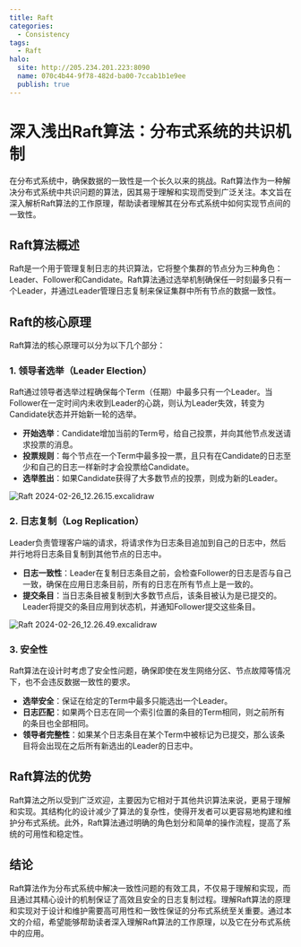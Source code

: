 ```yaml
---
title: Raft
categories:
  - Consistency
tags:
  - Raft
halo:
  site: http://205.234.201.223:8090
  name: 070c4b44-9f78-482d-ba00-7ccab1b1e9ee
  publish: true
---
```


# 深入浅出Raft算法：分布式系统的共识机制
在分布式系统中，确保数据的一致性是一个长久以来的挑战。Raft算法作为一种解决分布式系统中共识问题的算法，因其易于理解和实现而受到广泛关注。本文旨在深入解析Raft算法的工作原理，帮助读者理解其在分布式系统中如何实现节点间的一致性。

## Raft算法概述

Raft是一个用于管理复制日志的共识算法，它将整个集群的节点分为三种角色：Leader、Follower和Candidate。Raft算法通过选举机制确保任一时刻最多只有一个Leader，并通过Leader管理日志复制来保证集群中所有节点的数据一致性。

## Raft的核心原理

Raft算法的核心原理可以分为以下几个部分：

### 1. 领导者选举（Leader Election）

Raft通过领导者选举过程确保每个Term（任期）中最多只有一个Leader。当Follower在一定时间内未收到Leader的心跳，则认为Leader失效，转变为Candidate状态并开始新一轮的选举。

- **开始选举**：Candidate增加当前的Term号，给自己投票，并向其他节点发送请求投票的消息。
- **投票规则**：每个节点在一个Term中最多投一票，且只有在Candidate的日志至少和自己的日志一样新时才会投票给Candidate。
- **选举胜出**：如果Candidate获得了大多数节点的投票，则成为新的Leader。

![Raft 2024-02-26_12.26.15.excalidraw](http://picbed.fjhdream.cn/202402261228806.svg)


### 2. 日志复制（Log Replication）

Leader负责管理客户端的请求，将请求作为日志条目追加到自己的日志中，然后并行地将日志条目复制到其他节点的日志中。

- **日志一致性**：Leader在复制日志条目之前，会检查Follower的日志是否与自己一致，确保在应用日志条目前，所有的日志在所有节点上是一致的。
- **提交条目**：当日志条目被复制到大多数节点后，该条目被认为是已提交的。Leader将提交的条目应用到状态机，并通知Follower提交这些条目。

![Raft 2024-02-26_12.26.49.excalidraw](http://picbed.fjhdream.cn/202402261228867.svg)
### 3. 安全性

Raft算法在设计时考虑了安全性问题，确保即使在发生网络分区、节点故障等情况下，也不会违反数据一致性的要求。

- **选举安全**：保证在给定的Term中最多只能选出一个Leader。
- **日志匹配**：如果两个日志在同一个索引位置的条目的Term相同，则之前所有的条目也全部相同。
- **领导者完整性**：如果某个日志条目在某个Term中被标记为已提交，那么该条目将会出现在之后所有新选出的Leader的日志中。

## Raft算法的优势

Raft算法之所以受到广泛欢迎，主要因为它相对于其他共识算法来说，更易于理解和实现。其结构化的设计减少了算法的复杂性，使得开发者可以更容易地构建和维护分布式系统。此外，Raft算法通过明确的角色划分和简单的操作流程，提高了系统的可用性和稳定性。

## 结论

Raft算法作为分布式系统中解决一致性问题的有效工具，不仅易于理解和实现，而且通过其精心设计的机制保证了高效且安全的日志复制过程。理解Raft算法的原理和实现对于设计和维护需要高可用性和一致性保证的分布式系统至关重要。通过本文的介绍，希望能够帮助读者深入理解Raft算法的工作原理，以及它在分布式系统中的应用。